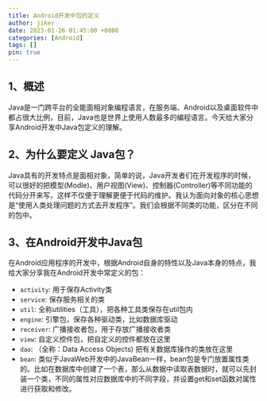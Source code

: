 ```yaml
---
title: Android开发中包的定义
author: jiker
date: 2023-01-26 01:45:00 +0800
categories: [Android]
tags: []
pin: true
---
```


## 1、概述

Java是一门跨平台的全能面相对象编程语言，在服务端、Android以及桌面软件中都占很大比例，目前，Java也是世界上使用人数最多的编程语言。今天给大家分享Android开发中Java包定义的理解。

## 2、为什么要定义 Java包？

Java具有的开发特点是面相对象，简单的说，Java开发者们在开发程序的时候，可以很好的把模型(Modle)、用户视图(View)、控制器(Controller)等不同功能的代码分开来写，这样不仅便于理解更便于代码的维护。我认为面向对象的核心思想是“使用人类处理问题的方式去开发程序”。我们会根据不同类的功能，区分在不同的包中。

## 3、在Android开发中Java包

在Android应用程序的开发中，根据Android自身的特性以及Java本身的特点，我给大家分享我在Android开发中常定义的包：

- `activity`:  用于保存Activity类
- `service`:  保存服务相关的类
- `util`:  全称utilities（工具），把各种工具类保存在util包内
- `engine`:  引擎包，保存各种驱动类，比如数据库驱动
- `receiver`:  广播接收者包，用于存放广播接收者类
- `view`:  自定义控件包，把自定义的控件都放在这里
- `dao`: （全称：Data Access Objects) 把有关数据库操作的类放在这里
- `bean`:  类似于JavaWeb开发中的JavaBean一样，bean包是专门放置属性类的。比如在数据库中创建了一个表，那么从数据中读取表数据时，就可以先封装一个类，不同的属性对应数据库中的不同字段，并设置get和set函数对属性进行获取和修改。
